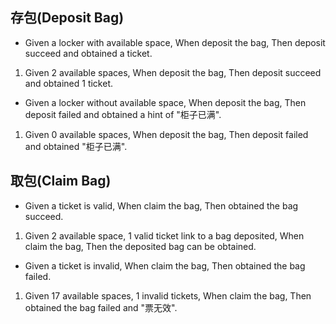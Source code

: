 ## 存包(Deposit Bag)
- Given a locker with available space, When deposit the bag, Then deposit succeed and obtained a ticket.

>
1. Given 2 available spaces, When deposit the bag, Then deposit succeed and obtained 1 ticket.

- Given a locker without available space, When deposit the bag, Then deposit failed and obtained a hint of "柜子已满".

>
1. Given 0 available spaces, When deposit the bag, Then deposit failed and obtained "柜子已满".

## 取包(Claim Bag)
- Given a ticket is valid, When claim the bag, Then obtained the bag succeed.

>
1. Given 2 available space, 1 valid ticket link to a bag deposited, When claim the bag, Then the deposited bag can be obtained.

- Given a ticket is invalid, When claim the bag, Then obtained the bag failed.

>
1. Given 17 available spaces, 1 invalid tickets, When claim the bag, Then obtained the bag failed and "票无效".